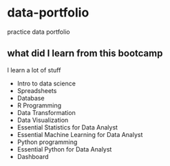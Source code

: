 # data-portfolio
practice data portfolio

## what did I learn from this bootcamp

I learn a lot of stuff

- Intro to data science
- Spreadsheets
- Database
- R Programming
- Data Transformation
- Data Visualization
- Essential Statistics for Data Analyst
- Essential Machine Learning for Data Analyst
- Python programming
- Essential Python for Data Analyst
- Dashboard
  
